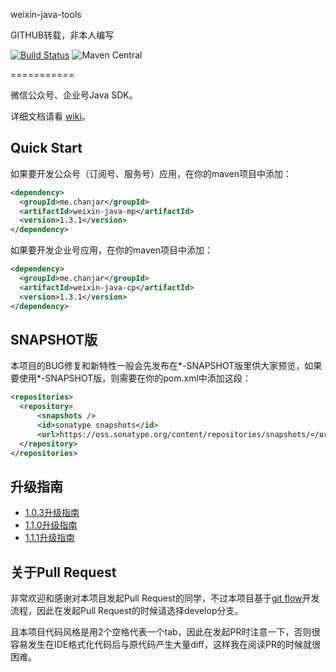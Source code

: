weixin-java-tools

GITHUB转载，非本人编写

[![Build Status](https://travis-ci.org/chanjarster/weixin-java-tools.svg?branch=develop)](https://travis-ci.org/chanjarster/weixin-java-tools)
![Maven Central](https://img.shields.io/maven-central/v/me.chanjar/weixin-java-parent.svg)

===========

微信公众号、企业号Java SDK。

详细文档请看 [wiki](https://github.com/chanjarster/weixin-java-tools/wiki)。

## Quick Start

如果要开发公众号（订阅号、服务号）应用，在你的maven项目中添加：

```xml
<dependency>
  <groupId>me.chanjar</groupId>
  <artifactId>weixin-java-mp</artifactId>
  <version>1.3.1</version>
</dependency>
```

如果要开发企业号应用，在你的maven项目中添加：

```xml
<dependency>
  <groupId>me.chanjar</groupId>
  <artifactId>weixin-java-cp</artifactId>
  <version>1.3.1</version>
</dependency>
```

## SNAPSHOT版

本项目的BUG修复和新特性一般会先发布在*-SNAPSHOT版里供大家预览，如果要使用*-SNAPSHOT版，则需要在你的pom.xml中添加这段：

```xml
<repositories>
  <repository>
      <snapshots />
      <id>sonatype snapshots</id>
      <url>https://oss.sonatype.org/content/repositories/snapshots/</url>
  </repository>
</repositories>
```

## 升级指南

* [1.0.3升级指南](https://github.com/chanjarster/weixin-java-tools/wiki/1_0_3升级指南)
* [1.1.0升级指南](https://github.com/chanjarster/weixin-java-tools/wiki/1_1_0升级指南)
* [1.1.1升级指南](https://github.com/chanjarster/weixin-java-tools/wiki/1_1_1升级指南)

## 关于Pull Request

非常欢迎和感谢对本项目发起Pull Request的同学，不过本项目基于[git flow](https://www.atlassian.com/git/tutorials/comparing-workflows/gitflow-workflow)开发流程，因此在发起Pull Request的时候请选择develop分支。

且本项目代码风格是用2个空格代表一个tab，因此在发起PR时注意一下，否则很容易发生在IDE格式化代码后与原代码产生大量diff，这样我在阅读PR的时候就很困难。

